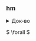 ### hm

<details>
    <summary>Док-во</summary>
    ```
    import numpy as np
    ```python
    Покажем, что $ \forall $
</details>

$ \forall $
